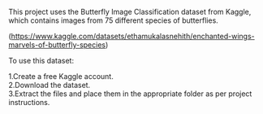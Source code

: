 This project uses the Butterfly Image Classification dataset from Kaggle, which contains images from 75 different species of butterflies.

(https://www.kaggle.com/datasets/ethamukalasnehith/enchanted-wings-marvels-of-butterfly-species)

To use this dataset:

1.Create a free Kaggle account.                                                                                                  
2.Download the dataset.                                                                                                           
3.Extract the files and place them in the appropriate folder as per project instructions.
